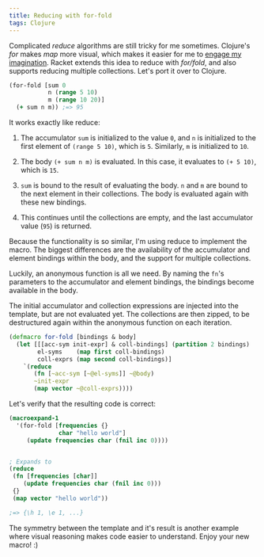 ```yaml
---
title: Reducing with for-fold
tags: Clojure
---
```


Complicated _reduce_ algorithms are still tricky for me sometimes.
Clojure's _for_ makes _map_ more visual, which makes it easier for me to [engage my imagination](http://www.lispcast.com/use-your-imagination). Racket extends this idea to reduce with _for/fold_, and also supports reducing multiple collections. Let's port it over to Clojure.

<!-- more -->

```clojure
(for-fold [sum 0
           n (range 5 10)
           m (range 10 20)]
  (+ sum n m)) ;=> 95
```

It works exactly like reduce:

1. The accumulator `sum` is initialized to the value `0`,
and `n` is initialized to the first element of `(range 5 10)`, which is `5`.
Similarly, `m` is initialized to `10`.

2. The body `(+ sum n m)` is evaluated. In this case, it evaluates to `(+ 5 10)`, <br/> which is `15`.

3. `sum` is bound to the result of evaluating the body. `n` and `m` are bound to the next element in their collections. The body is evaluated again with these new bindings.

4. This continues until the collections are empty, and the last accumulator value (`95`) is returned.


Because the functionality is so similar, I'm using reduce to implement the macro. The biggest differences are the availability of the accumulator and element bindings within the body, and the support for multiple collections.

Luckily, an anonymous function is all we need. By naming the `fn`'s parameters to the accumulator and element bindings, the bindings become available in the body.

The initial accumulator and collection expressions are injected into the template, but are not evaluated yet. The collections are then zipped, to be destructured again within the anonymous function on each iteration.  


```clojure
(defmacro for-fold [bindings & body]
  (let [[[acc-sym init-expr] & coll-bindings] (partition 2 bindings)
        el-syms    (map first coll-bindings)
        coll-exprs (map second coll-bindings)]
    `(reduce
       (fn [~acc-sym [~@el-syms]] ~@body)
       ~init-expr
       (map vector ~@coll-exprs))))
```

Let's verify that the resulting code is correct:

```clojure
(macroexpand-1
  '(for-fold [frequencies {}
              char "hello world"]
     (update frequencies char (fnil inc 0))))


; Expands to
(reduce
 (fn [frequencies [char]]
    (update frequencies char (fnil inc 0)))
 {}
 (map vector "hello world"))

;=> {\h 1, \e 1, ...}
```

The symmetry between the template and it's result is another example where visual reasoning makes code easier to understand. Enjoy your new macro! :)

